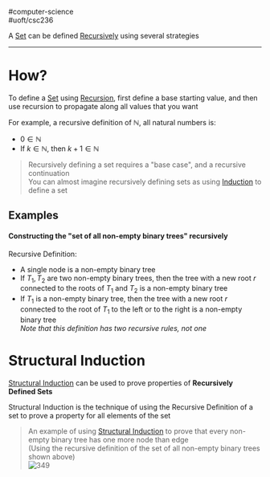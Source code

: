 #computer-science  
#uoft/csc236 

A [Set](Set.md) can be defined [Recursively](Recursive) using several strategies

---
# How?
To define a [Set](Set.md) using [Recursion](Recursion), first define a base starting value, and then use recursion to propagate along all values that you want

For example, a recursive definition of $\mathbb{N}$, all natural numbers is:
 - $0\in \mathbb{N}$
 - If $k\in \mathbb{N}$, then $k+1\in \mathbb{N}$

>Recursively defining a set requires a "base case", and a recursive continuation  
>You can almost imagine recursively defining sets as using [Induction](Induction.md) to define a set

## Examples

#### Constructing the "set of all non-empty binary trees" recursively
 Recursive Definition:
 - A single node is a non-empty binary tree
 - If $T_{1},T_{2}$ are two non-empty binary trees, then the tree with a new root $r$ connected to the roots of $T_{1}$ and $T_{2}$ is a non-empty binary tree
 - If $T_{1}$ is a non-empty binary tree, then the tree with a new root $r$ connected to the root of $T_{1}$ to the left or to the right is a non-empty binary tree  
 *Note that this definition has two recursive rules, not one*

# Structural Induction
[Structural Induction](Structural%20Induction.md) can be used to prove properties of **Recursively Defined Sets**

Structural Induction is the technique of using the Recursive Definition of a set to prove a property for all elements of the set

> An example of using [Structural Induction](Structural%20Induction.md) to prove that every non-empty binary tree has one more node than edge  
> (Using the recursive definition of the set of all non-empty binary trees shown above)  
> ![349](Pasted%20image%2020240612153053.png)
